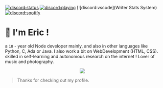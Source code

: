 [![discord:status](https://dev.discordprofiles.me/badge/status/387291278670430208)](https://discord.com/users/387291278670430208)
[![discord:playing](https://dev.discordprofiles.me/badge/playing/387291278670430208)](https://discord.com/users/387291278670430208)
[![discord:vscode](Writer Stats System)
[![discord:spotify](https://dev.discordprofiles.me/badge/spotify/387291278670430208)](https://dev.discordprofiles.me/openspotify/387291278670430208)

# 👋 I'm Eric !

a `18` - year old Node developer mainly, and also in other languages ​​like Python, C, Ada or Java. I also work a bit on WebDevelopment (HTML, CSS). skilled in self-learning and autonomous research on the internet !
Lover of music and photography.

<p align="center"><img src="https://skillicons.dev/icons?i=nodejs,js,java,c,py,html,bash,mysql,bots,discord,git,gtk,linux,pr,vscode"/></p>

> Thanks for checking out my profile.
